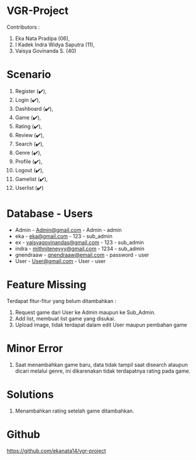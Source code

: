 # VGR-Project

Contributors :
1. Eka Nata Pradipa            (06),
2. I Kadek Indra Widya Saputra (11),
3. Vaisya Govinanda S.         (40)

# Scenario

1. Register  (✔️),
2. Login     (✔️),
3. Dashboard (✔️),
4. Game      (✔️),
5. Rating    (✔️),
6. Review    (✔️),
7. Search    (✔️),
8. Genre     (✔️),
9. Profile   (✔️),
10. Logout   (✔️),
11. Gamelist (✔️),
12. Userlist (✔️)

# Database - Users

- Admin     - Admin@gmail.com            - Admin    - admin
- eka       - eka@gmail.com              - 123      - sub_admin
- ex        - vaisyagovinandas@gmail.com - 123      - sub_admin
- indra     - mithniteneyyy@gmail.com    - 1234     - sub_admin
- gnendraaw - gnendraaw@email.com        - password - user
- User      - User@gmail.com             - User     - user

# Feature Missing

Terdapat fitur-fitur yang belum ditambahkan :
1. Request game dari User ke Admin maupun ke Sub_Admin.
2. Add list, membuat list game yang disukai.
3. Upload image, tidak terdapat dalam edit User maupun pembahan game

# Minor Error

1. Saat menambahkan game baru, data tidak tampil saat disearch ataupun dicari melalui genre, ini dikarenakan tidak terdapatnya rating pada game.

# Solutions

1. Menambahkan rating setelah game ditambahkan.

# Github
https://github.com/ekanata14/vgr-project